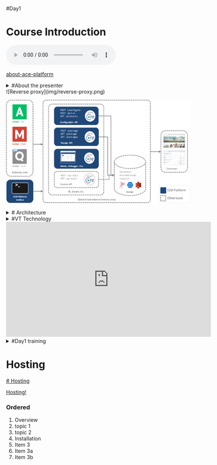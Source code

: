 #Day1



# Course Introduction

<audio controls>
  <source src="./audio/ace-platform-intro.m4a" type="audio/mp3">
  <source src="myAudio.ogg" type="audio/ogg">
  <p>
    Your browser doesn't support HTML5 audio.
    Here is a <a href="./audio/ace-platform-intro.m4a">link to download the audio</a> instead.
  </p>
</audio>

[about-ace-platform](https://docs.configit.com/ace/admin/ace-platform/about-ace-platform)






<details>
<summary> 
#About the presenter
</summary>
<p>

#### yes, even hidden code blocks!

```python
print("hello world!")
```

</p>
</details>
![Reverse proxy](img/reverse-proxy.png)

![image](images/architechture.png)
<details>
<summary> 
# Architecture
</summary>
![image](images/architechture.png)
</details>


<details>
<summary> 
#VT Technology
</summary>



</details>


<iframe width="560" height="315" src="https://www.youtube.com/embed/tPPIGC58ih8" title="YouTube video player" frameborder="0" allow="accelerometer; autoplay; clipboard-write; encrypted-media; gyroscope; picture-in-picture" allowfullscreen></iframe>

<details>
<summary> 
#Day1 training
</summary>

<video width="320" height="240" controls>
  <source src="./video/ace2training.mp4" type="video/mp4">
Your browser does not support the video tag.
</video>


[![Alternate Text](https://i.imgur.com/vKb2F1B.png)](./video/ace2training.mp4 "Link Title")

</details>


# Hosting

[# Hosting](https://github.com/configit-samples/clm-hosting)

<a href="https://github.com/configit-samples/clm-hosting" target="_blank">Hosting!</a>


### Ordered

1. Overview
  1. topic 1
  2. topic 2
2. Installation
13. Item 3
  1. Item 3a
  1. Item 3b








